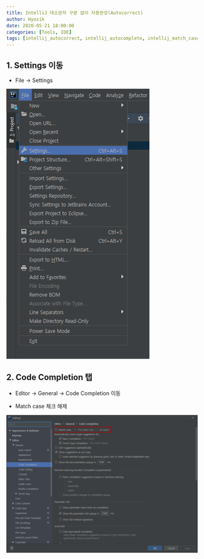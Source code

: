 ```yaml
---
title: IntelliJ 대소문자 구분 없이 자동완성(Autocorrect)
author: Hyosik
date: 2020-05-21 18:00:00
categories: [Tools, IDE]
tags: [intellij_autocorrect, intellij_autocomplete, intellij_match_case, 인텔리제이_자동완성_대소문자_구분_해제]
---
```


## 1. Settings 이동

* File → Settings

![img001](/assets/img/2020-05-21-intellij-autocorrect/img001.png)

## 2. Code Completion 탭

* Editor → General → Code Completion 이동

* Match case 체크 해제

![img002](/assets/img/2020-05-21-intellij-autocorrect/img002.png)
